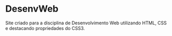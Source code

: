 # DesenvWeb
 Site criado para a disciplina de Desenvolvimento Web utilizando HTML, CSS e destacando propriedades do CSS3.
